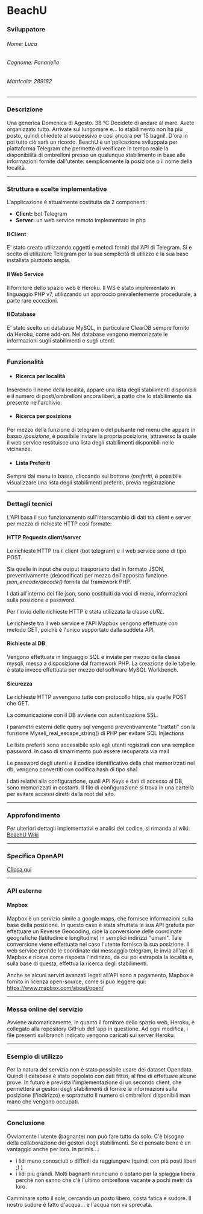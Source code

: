 # BeachU
### Sviluppatore
###### Nome: Luca
###### Cognome: Panariello
###### Matricola: 289182
------------
### Descrizione
Una generica Domenica di Agosto. 38 °C
Decidete di andare al mare. Avete organizzato tutto. Arrivate sul lungomare e... lo stabilimento non ha più posto, quindi chiedete al successivo e così ancora per 15 bagni!. D'ora in poi tutto ciò sarà un ricordo.
BeachU è un'pplicazione sviluppata per piattaforma Telegram che permette di verificare in tempo reale la disponibilità di ombrelloni presso un qualunque stabilimento in base alle informazioni fornite dall'utente: semplicemente la posizione o il nome della località.

------------

### Struttura e scelte implementative
L'applicazione è attualmente costituita da 2 componenti:
- **Client:**  bot Telegram
- **Server:** un web service remoto implementato in php

#### Il Client
E' stato creato utilizzando oggetti e metodi forniti dall'API di Telegram. Si è scelto di utilizzare Telegram per la sua semplicità di utilizzo e la sua base installata piuttosto ampia.

#### Il Web Service
Il fornitore dello spazio web è Heroku.
Il WS è stato implementato in linguaggio PHP v7, utilizzando un approccio prevalentemente procedurale, a parte rare eccezioni.

#### Il Database
E' stato scelto un database MySQL, in particolare ClearDB sempre fornito da Heroku, come add-on. Nel database vengono memorizzate le informazioni sugli stabilimenti e sugli utenti.

------------
### Funzionalità
- #### Ricerca per località
Inserendo il nome della località, appare una lista degli stabilimenti disponibili e il numero di posti/ombrelloni ancora liberi, a patto che lo stabilimento sia presente nell'archivio.
- #### Ricerca per posizione
Per mezzo della funzione di telegram o del pulsante nel menu che appare in basso */posizione*, è possibile inviare la propria posizione, attraverso la quale il web service restituisce una lista degli stabilimenti disponibili nelle vicinanze.
- #### Lista Preferiti
Sempre dal menu in basso, cliccando sul bottone */preferiti*, è possibile visualizzare una lista degli stabilimenti preferiti, previa registrazione

------------

### Dettagli tecnici
L'API basa il suo funzionamento sull'interscambio di dati tra client e server per mezzo di richieste HTTP così formate:

#### HTTP Requests client/server
Le richieste HTTP tra il client (bot telegram) e il web service sono di tipo POST.

Sia quelle in input che output trasportano dati in formato JSON, preventivamente (de)codificati per mezzo dell'apposita funzione _json_encode/decode()_ fornita dal framework PHP.

I dati all'interno dei file json, sono costituiti da voci di menu, informazioni sulla posizione e password.

Per l'invio delle richieste HTTP è stata utilizzata la classe _cURL_.

Le richieste tra il web service e l'API Mapbox vengono effettuate con metodo GET, poichè è l'unico supportato dalla suddeta API.

#### Richieste al DB
Vengono effettuate in linguaggio SQL e inviate per mezzo della classe mysqli, messa a disposizione dal framework PHP.
La creazione delle tabelle è stata invece effettuata per mezzo del software MySQL Workbench.

#### Sicurezza
Le richieste HTTP avvengono tutte con protocollo https, sia quelle POST che GET.

La comunicazione con il DB avviene con autenticazione SSL.

I parametri esterni delle query sql vengono preventivamente "trattati" con la funzione Myseli_real_escape_string() di PHP per evitare SQL Injiections

Le liste preferiti sono accessibile solo agli utenti registrati con una semplice password. In caso di smarrimento può essere recuperata via mail

Le password degli utenti e il codice identificativo della chat memorizzati nel db, vengono convertiti con codifica hash di tipo sha1

I dati relativi alla configurazione, quali API Keys e dati di accesso al DB, sono memorizzati in costanti. Il file di configurazione si trova in una cartella per evitare accessi diretti dalla root del sito.

---

### Approfondimento
Per ulteriori dettagli implementativi e analisi del codice, si rimanda al wiki: [BeachU Wiki](https://github.com/elpanas/BeachU/wiki)

---
### Specifica OpenAPI
[Clicca qui](https://github.com/elpanas/BeachU/blob/master/openapi-beachu.yaml)

---

### API esterne
#### Mapbox
Mapbox è un servizio simile a google maps, che fornisce informazioni sulla base della posizione. In questo caso è stata sfruttata la sua API gratuita per effettuare un Reverse Geocoding, cioè la conversione delle coordinate geografiche (latitudine  e longitudine) in semplici indirizzi "umani".
Tale conversione viene effettuata nel caso l'utente fornisca la sua posizione. Il web service prende le coordinate dal messaggio telegram, le invia all'api di Mapbox e riceve come risposta l'indirizzo, da cui poi estrapola la località e, sulla base di questa, effettua la ricerca degli stabilimenti.

Anche se alcuni servizi avanzati legati all'API sono a pagamento, Mapbox è fornito in licenza open-source, come si può leggere qui: https://www.mapbox.com/about/open/

---

### Messa online del servizio
Avviene automaticamente, in quanto il fornitore dello spazio web, Heroku, è collegato alla repository GitHub dell'app in questione. Ad ogni modifica, i file presenti sul branch indicato vengono caricati sui server Heroku.

---

### Esempio di utilizzo
Per la natura del servizio non è stato possibile usare dei dataset Opendata. Quindi il database è stato popolato con dati fittizi, al fine di effettuare alcune prove. In futuro è prevista l'implementazione di un secondo client, che permetterà ai gestori degli stabilimenti di fornire le informazioni sulla posizione (l'indirizzo) e soprattutto il numero di ombrelloni disponibili man mano che vengono occupati.

---

### Conclusione
Ovviamente l'utente (bagnante) non può fare tutto da solo. C'è bisogno della collaborazione dei gestori degli stabilimenti. Se ci pensate bene è un vantaggio anche per loro. In primis...: 

- i lidi meno conosciuti o difficili da raggiungere (quindi con più posti liberi ;) )
- i lidi più grandi. Molti bagnanti rinunciano o optano per la spiaggia libera perchè non sanno che c'è l'ultimo ombrellone vacante a pochi metri da loro.

Camminare sotto il sole, cercando un posto libero, costa fatica e sudore. Il nostro sudore è fatto d'acqua... e l'acqua non va sprecata.
